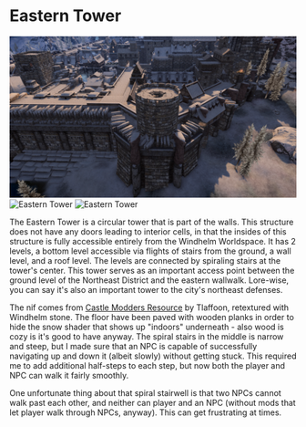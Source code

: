 # Eastern Tower

![](/windhelm/pics/easterntower.png?raw=true "Eastern Tower")
![](/windhelm/pics/easterntower1.png?raw=true "Eastern Tower")
![](/windhelm/pics/easterntower2.png?raw=true "Eastern Tower")

The Eastern Tower is a circular tower that is part of the walls. This structure does not have any doors leading to interior cells, in that the insides of this structure is fully accessible entirely from the Windhelm Worldspace. It has 2 levels, a bottom level accessible via flights of stairs from the ground, a wall level, and a roof level. The levels are connected by spiraling stairs at the tower's center. This tower serves as an important access point between the ground level of the Northeast District and the eastern wallwalk. Lore-wise, you can say it's also an important tower to the city's northeast defenses.

The nif comes from [Castle Modders Resource](https://www.nexusmods.com/skyrim/mods/61709) by Tlaffoon, retextured with Windhelm stone. The floor have been paved with wooden planks in order to hide the snow shader that shows up "indoors" underneath - also wood is cozy is it's good to have anyway. The spiral stairs in the middle is narrow and steep, but I made sure that an NPC is capable of successfully navigating up and down it (albeit slowly) without getting stuck. This required me to add additional half-steps to each step, but now both the player and NPC can walk it fairly smoothly.

One unfortunate thing about that spiral stairwell is that two NPCs cannot walk past each other, and neither can player and an NPC (without mods that let player walk through NPCs, anyway). This can get frustrating at times.